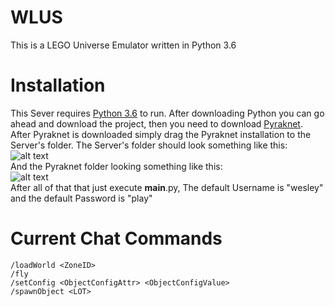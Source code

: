# WLUS
This is a LEGO Universe Emulator written in Python 3.6</br>

# Installation
This Sever requires <a href="https://www.python.org/downloads/release/python-360/">Python 3.6</a> to run.
After downloading Python you can go ahead and download the project, then you need to download <a href="https://bitbucket.org/lcdr/pyraknet/">Pyraknet</a>. After Pyraknet is downloaded simply drag the Pyraknet installation to the Server's folder. The Server's folder should look something like this:</br>
![alt text](https://www.dropbox.com/s/p2st64jk5zjxjpu/LU_Tut1.png?dl=0)</br>
And the Pyraknet folder looking something like this:</br>
![alt text](https://www.dropbox.com/s/ddr3d26c9452s7c/LU_Tut2.png?dl=0)</br>
After all of that that just execute __main__.py, The default Username is "wesley" and the default Password is "play"</br>

# Current Chat Commands
```
/loadWorld <ZoneID>
/fly
/setConfig <ObjectConfigAttr> <ObjectConfigValue>
/spawnObject <LOT>
```
